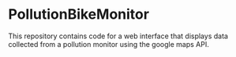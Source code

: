 # PollutionBikeMonitor

This repository contains code for a web interface that displays data collected from a pollution monitor using the google maps API.
